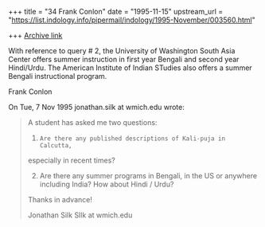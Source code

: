 +++
title = "34 Frank Conlon"
date = "1995-11-15"
upstream_url = "https://list.indology.info/pipermail/indology/1995-November/003560.html"

+++
[Archive link](https://list.indology.info/pipermail/indology/1995-November/003560.html)

With reference to query # 2,   the University of Washington South Asia 
Center offers summer instruction in first year Bengali and second year 
Hindi/Urdu.  The American Institute of Indian STudies also offers a 
summer Bengali instructional program. 

Frank Conlon

On Tue, 7 Nov 1995 jonathan.silk at wmich.edu wrote:

> A student has asked me two questions:
> 
> 1)     Are there any published descriptions of Kali-puja in Calcutta,
> especially in recent times?  
> 
> 2)	Are there any summer programs in Bengali, in the US or anywhere
> including India?  How about Hindi / Urdu?
> 
> Thanks in advance!
> 
> Jonathan Silk
> SIlk at wmich.edu
>  
> 





